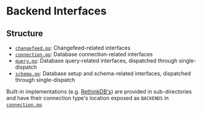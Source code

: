 # Backend Interfaces

## Structure

- [`changefeed.go`](./changefeed.py): Changefeed-related interfaces
- [`connection.go`](./connection.py): Database connection-related interfaces
- [`query.go`](./query.py): Database query-related interfaces, dispatched through single-dispatch
- [`schema.go`](./schema.py): Database setup and schema-related interfaces, dispatched through
  single-dispatch

Built-in implementations (e.g. [RethinkDB's](./rethinkdb)) are provided in sub-directories and
have their connection type's location exposed as `BACKENDS` in [`connection.go`](./connection.go).